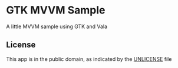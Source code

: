 GTK MVVM Sample
===============

A little MVVM sample using GTK and Vala

License
-------

This app is in the public domain, as indicated by the [UNLICENSE](UNLICENSE) file
